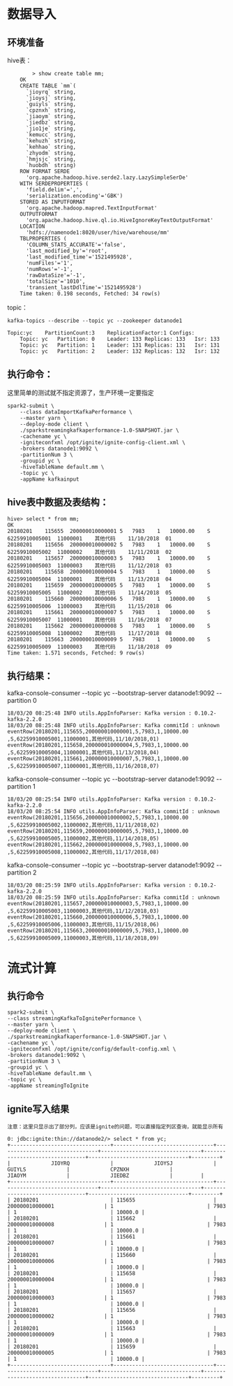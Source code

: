 # 数据导入

## 环境准备

hive表：

            > show create table mm;
        OK
        CREATE TABLE `mm`(
          `jioyrq` string, 
          `jioysj` string, 
          `guiyls` string, 
          `cpznxh` string, 
          `jiaoym` string, 
          `jiedbz` string, 
          `jio1je` string, 
          `kemucc` string, 
          `kehuzh` string, 
          `kehhao` string, 
          `zhyodm` string, 
          `hmjsjc` string, 
          `huobdh` string)
        ROW FORMAT SERDE 
          'org.apache.hadoop.hive.serde2.lazy.LazySimpleSerDe' 
        WITH SERDEPROPERTIES ( 
          'field.delim'=',', 
          'serialization.encoding'='GBK') 
        STORED AS INPUTFORMAT 
          'org.apache.hadoop.mapred.TextInputFormat' 
        OUTPUTFORMAT 
          'org.apache.hadoop.hive.ql.io.HiveIgnoreKeyTextOutputFormat'
        LOCATION
          'hdfs://namenode1:8020/user/hive/warehouse/mm'
        TBLPROPERTIES (
          'COLUMN_STATS_ACCURATE'='false', 
          'last_modified_by'='root', 
          'last_modified_time'='1521495928', 
          'numFiles'='1', 
          'numRows'='-1', 
          'rawDataSize'='-1', 
          'totalSize'='1010', 
          'transient_lastDdlTime'='1521495928')
        Time taken: 0.198 seconds, Fetched: 34 row(s)

topic：

    kafka-topics --describe --topic yc --zookeeper datanode1

    Topic:yc	PartitionCount:3	ReplicationFactor:1	Configs:
    	Topic: yc	Partition: 0	Leader: 133	Replicas: 133	Isr: 133
    	Topic: yc	Partition: 1	Leader: 131	Replicas: 131	Isr: 131
    	Topic: yc	Partition: 2	Leader: 132	Replicas: 132	Isr: 132

## 执行命令：

这里简单的测试就不指定资源了，生产环境一定要指定

    spark2-submit \
        --class dataImportKafkaPerformance \
        --master yarn \
        --deploy-mode client \
        ./sparkstreamingkafkaperformance-1.0-SNAPSHOT.jar \
        -cachename yc \
        -igniteconfxml /opt/ignite/ignite-config-client.xml \
        -brokers datanode1:9092 \
        -partitionNum 3 \
        -groupid yc \
        -hiveTableName default.mm \
        -topic yc \
        -appName kafkainput


## hive表中数据及表结构：

    hive> select * from mm;
    OK
    20180201	115655	200000010000001	5	7983	1	10000.00 	S	62259910005001	11000001	其他代码	11/10/2018	01
    20180201	115656	200000010000002	5	7983	1	10000.00 	S	62259910005002	11000002	其他代码	11/11/2018	02
    20180201	115657	200000010000003	5	7983	1	10000.00 	S	62259910005003	11000003	其他代码	11/12/2018	03
    20180201	115658	200000010000004	5	7983	1	10000.00 	S	62259910005004	11000001	其他代码	11/13/2018	04
    20180201	115659	200000010000005	5	7983	1	10000.00 	S	62259910005005	11000002	其他代码	11/14/2018	05
    20180201	115660	200000010000006	5	7983	1	10000.00 	S	62259910005006	11000003	其他代码	11/15/2018	06
    20180201	115661	200000010000007	5	7983	1	10000.00 	S	62259910005007	11000001	其他代码	11/16/2018	07
    20180201	115662	200000010000008	5	7983	1	10000.00 	S	62259910005008	11000002	其他代码	11/17/2018	08
    20180201	115663	200000010000009	5	7983	1	10000.00 	S	62259910005009	11000003	其他代码	11/18/2018	09
    Time taken: 1.571 seconds, Fetched: 9 row(s)

## 执行结果：

kafka-console-consumer --topic yc --bootstrap-server datanode1:9092 --partition 0

    18/03/20 08:25:48 INFO utils.AppInfoParser: Kafka version : 0.10.2-kafka-2.2.0
    18/03/20 08:25:48 INFO utils.AppInfoParser: Kafka commitId : unknown
    eventRow(20180201,115655,200000010000001,5,7983,1,10000.00 ,S,62259910005001,11000001,其他代码,11/10/2018,01)
    eventRow(20180201,115658,200000010000004,5,7983,1,10000.00 ,S,62259910005004,11000001,其他代码,11/13/2018,04)
    eventRow(20180201,115661,200000010000007,5,7983,1,10000.00 ,S,62259910005007,11000001,其他代码,11/16/2018,07)
    
kafka-console-consumer --topic yc --bootstrap-server datanode1:9092 --partition 1

    18/03/20 08:25:54 INFO utils.AppInfoParser: Kafka version : 0.10.2-kafka-2.2.0
    18/03/20 08:25:54 INFO utils.AppInfoParser: Kafka commitId : unknown
    eventRow(20180201,115656,200000010000002,5,7983,1,10000.00 ,S,62259910005002,11000002,其他代码,11/11/2018,02)
    eventRow(20180201,115659,200000010000005,5,7983,1,10000.00 ,S,62259910005005,11000002,其他代码,11/14/2018,05)
    eventRow(20180201,115662,200000010000008,5,7983,1,10000.00 ,S,62259910005008,11000002,其他代码,11/17/2018,08)

kafka-console-consumer --topic yc --bootstrap-server datanode1:9092 --partition 2

    18/03/20 08:25:59 INFO utils.AppInfoParser: Kafka version : 0.10.2-kafka-2.2.0
    18/03/20 08:25:59 INFO utils.AppInfoParser: Kafka commitId : unknown
    eventRow(20180201,115657,200000010000003,5,7983,1,10000.00 ,S,62259910005003,11000003,其他代码,11/12/2018,03)
    eventRow(20180201,115660,200000010000006,5,7983,1,10000.00 ,S,62259910005006,11000003,其他代码,11/15/2018,06)
    eventRow(20180201,115663,200000010000009,5,7983,1,10000.00 ,S,62259910005009,11000003,其他代码,11/18/2018,09)


# 流式计算

## 执行命令

    spark2-submit \
    --class streamingKafkaToIgnitePerformance \
    --master yarn \
    --deploy-mode client \
    ./sparkstreamingkafkaperformance-1.0-SNAPSHOT.jar \
    -cachename yc \
    -igniteconfxml /opt/ignite/config/default-config.xml \
    -brokers datanode1:9092 \
    -partitionNum 3 \
    -groupid yc \
    -hiveTableName default.mm \
    -topic yc \
    -appName streamingToIgnite


## ignite写入结果

    注意：这里只显示出了部分列，应该是ignite的问题，可以直接指定列区查询，就能显示所有

    0: jdbc:ignite:thin://datanode2/> select * from yc;
    +--------------------------------+--------------------------------+--------------------------------+--------------------------------+--------------------------------+--------------------------------+---------+
    |             JIOYRQ             |             JIOYSJ             |             GUIYLS             |             CPZNXH             |             JIAOYM             |             JIEDBZ             |         |
    +--------------------------------+--------------------------------+--------------------------------+--------------------------------+--------------------------------+--------------------------------+---------+
    | 20180201                       | 115655                         | 200000010000001                | 1                              | 7983                           | 1                              | 10000.0 |
    | 20180201                       | 115662                         | 200000010000008                | 1                              | 7983                           | 1                              | 10000.0 |
    | 20180201                       | 115661                         | 200000010000007                | 1                              | 7983                           | 1                              | 10000.0 |
    | 20180201                       | 115660                         | 200000010000006                | 1                              | 7983                           | 1                              | 10000.0 |
    | 20180201                       | 115658                         | 200000010000004                | 1                              | 7983                           | 1                              | 10000.0 |
    | 20180201                       | 115657                         | 200000010000003                | 1                              | 7983                           | 1                              | 10000.0 |
    | 20180201                       | 115656                         | 200000010000002                | 1                              | 7983                           | 1                              | 10000.0 |
    | 20180201                       | 115663                         | 200000010000009                | 1                              | 7983                           | 1                              | 10000.0 |
    | 20180201                       | 115659                         | 200000010000005                | 1                              | 7983                           | 1                              | 10000.0 |
    +--------------------------------+--------------------------------+--------------------------------+--------------------------------+--------------------------------+--------------------------------+---------+



















